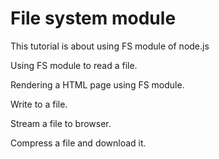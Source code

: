 # File system module

This tutorial is about using FS module of node.js

Using FS module to read a file.

Rendering a HTML page using FS module.

Write to a file.

Stream a file to browser.

Compress a file and download it.
